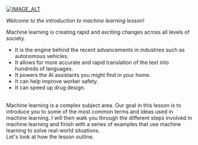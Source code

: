 [![IMAGE_ALT](https://png.pngtree.com/element_our/md/20180506/md_5aeee5973210e.jpg)](https://www.youtube.com/watch?v=lutsouJpr7E)

*Welcome to the introduction to machine learning lesson!*<br />

Machine learning is creating rapid and exciting changes across all levels of society.<br />

* It is the engine behind the recent advancements in industries such as autonomous vehicles.
* It allows for more accurate and rapid translation of the text into hundreds of languages.
* It powers the AI assistants you might find in your home.
* It can help improve worker safety.
* It can speed up drug design.
<br />
Machine learning is a complex subject area. Our goal in this lesson is to introduce you to some of the most common terms and ideas used in machine learning. I will then walk you through the different steps involved in machine learning and finish with a series of examples that use machine learning to solve real-world situations.
<br />
Let's look at how the lesson outline.